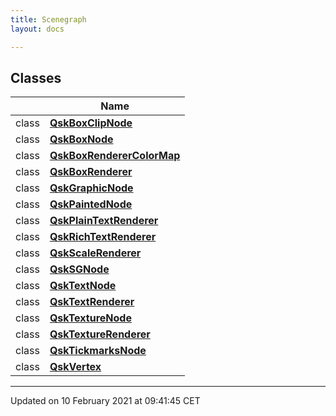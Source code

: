 ```yaml
---
title: Scenegraph
layout: docs

---
```



## Classes

|                | Name           |
| -------------- | -------------- |
| class | **[QskBoxClipNode](/docs/classes/classQskBoxClipNode/)**  |
| class | **[QskBoxNode](/docs/classes/classQskBoxNode/)**  |
| class | **[QskBoxRendererColorMap](/docs/classes/classQskBoxRendererColorMap/)**  |
| class | **[QskBoxRenderer](/docs/classes/classQskBoxRenderer/)**  |
| class | **[QskGraphicNode](/docs/classes/classQskGraphicNode/)**  |
| class | **[QskPaintedNode](/docs/classes/classQskPaintedNode/)**  |
| class | **[QskPlainTextRenderer](/docs/classes/classQskPlainTextRenderer/)**  |
| class | **[QskRichTextRenderer](/docs/classes/classQskRichTextRenderer/)**  |
| class | **[QskScaleRenderer](/docs/classes/classQskScaleRenderer/)**  |
| class | **[QskSGNode](/docs/classes/classQskSGNode/)**  |
| class | **[QskTextNode](/docs/classes/classQskTextNode/)**  |
| class | **[QskTextRenderer](/docs/classes/classQskTextRenderer/)**  |
| class | **[QskTextureNode](/docs/classes/classQskTextureNode/)**  |
| class | **[QskTextureRenderer](/docs/classes/classQskTextureRenderer/)**  |
| class | **[QskTickmarksNode](/docs/classes/classQskTickmarksNode/)**  |
| class | **[QskVertex](/docs/classes/classQskVertex/)**  |












-------------------------------

Updated on 10 February 2021 at 09:41:45 CET